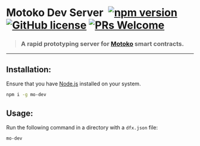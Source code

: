 
# Motoko Dev Server &nbsp;[![npm version](https://img.shields.io/npm/v/mo-dev.svg?logo=npm)](https://www.npmjs.com/package/mo-dev) [![GitHub license](https://img.shields.io/badge/license-Apache%202.0-blue.svg)](https://opensource.org/licenses/Apache-2.0) [![PRs Welcome](https://img.shields.io/badge/PRs-welcome-brightgreen.svg)](https://github.com/dfinity/motoko-dev-server/issues)

> ### A rapid prototyping server for [Motoko](https://smartcontracts.org/) smart contracts.

---

## Installation:

Ensure that you have [Node.js](https://nodejs.org/en/) installed on your system.

```sh
npm i -g mo-dev
```

## Usage:

Run the following command in a directory with a `dfx.json` file:

```sh
mo-dev
```
